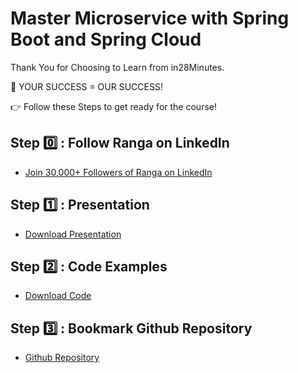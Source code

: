 # Master Microservice with Spring Boot and Spring Cloud

Thank You for Choosing to Learn from in28Minutes.

🎯 YOUR SUCCESS = OUR SUCCESS!

👉 Follow these Steps to get ready for the course!

## Step 0️⃣ : Follow Ranga on LinkedIn

- [Join 30,000+ Followers of Ranga on LinkedIn](https://links.in28minutes.com/lin)

## Step 1️⃣ : Presentation

- [Download Presentation](https://github.com/in28minutes/course-material/raw/main/01-spring-microservices/v2/Microservices-V2-presentation.pdf)

## Step 2️⃣ : Code Examples

- [Download Code](https://github.com/in28minutes/spring-microservices-v2/archive/main.zip)

## Step 3️⃣ : Bookmark Github Repository

- [Github Repository](https://github.com/in28minutes/spring-microservices-v2)